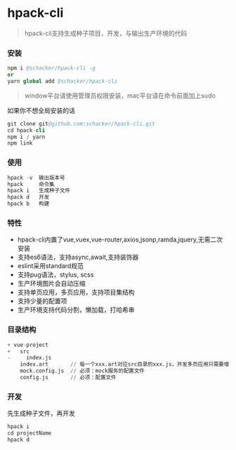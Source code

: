# hpack-cli

> hpack-cli支持生成种子项目，开发，与输出生产环境的代码

### 安装

```s
npm i @schacker/hpack-cli -g
or
yarn global add @schacker/hpack-cli
```

> window平台请使用管理员权限安装，mac平台请在命令前面加上sudo

如果你不想全局安装的话

```s
git clone git@github.com:schacker/hpack-cli.git
cd hpack-cli
npm i / yarn
npm link
```

### 使用

```s
hpack -v  输出版本号
hpack     命令集
hpack i   生成种子文件
hpack d   开发
hpack b   构建
```

### 特性

- hpack-cli内置了vue,vuex,vue-router,axios,jsonp,ramda,jquery,无需二次安装
- 支持es6语法，支持async,await,支持装饰器
- eslint采用standard规范
- 支持pug语法，stylus, scss
- 生产环境图片会自动压缩
- 支持单页应用，多页应用，支持项目集结构
- 支持少量的配置项
- 生产环境支持代码分割，懒加载，打哈希串

### 目录结构

```s
+ vue-project
+   src
-     index.js
    index.art       // 每一个xxx.art对应src目录的xxx.js，开发多页应用只需要增加这两个文件
    mock.config.js  // 必须：mock服务的配置文件
    config.js       // 必须：配置文件
```

### 开发

先生成种子文件，再开发

```s
hpack i
cd projectName
hpack d
```
